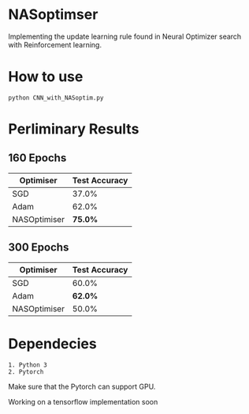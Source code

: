 # NASoptimser

Implementing the update learning rule found in Neural Optimizer search with Reinforcement learning. 

# How to use 
```
python CNN_with_NASoptim.py 
```

# Perliminary Results 

## 160 Epochs 
| Optimiser     | Test Accuracy |
| ------------- | ------------- |
| SGD           | 37.0%         |
| Adam          | 62.0%         |
| NASOptimiser  | <b>75.0%</b>  |

## 300 Epochs
| Optimiser     | Test Accuracy |
| ------------- | ------------- |
| SGD           | 60.0%         |
| Adam          | <b>62.0%</b>  |
| NASOptimiser  | 50.0%         | 

# Dependecies 
```
1. Python 3
2. Pytorch 
```

Make sure that the Pytorch can support GPU. 

Working on a tensorflow implementation soon
